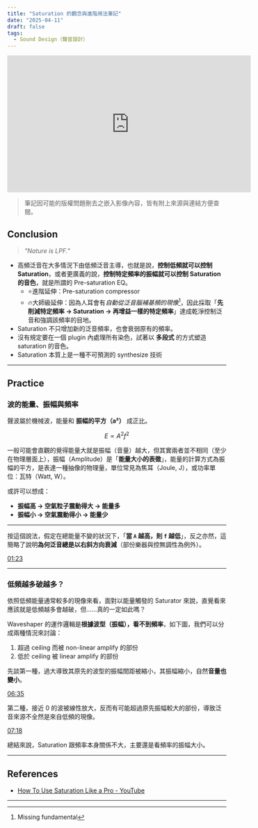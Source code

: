 ```yaml
---
title: "Saturation 的觀念與進階用法筆記"
date: "2025-04-11"
draft: false
tags:
  - Sound Design（聲音設計）
---
```


<iframe
  width="560"
  height="315"
  src="https://www.youtube.com/embed/qQPYMfcPzY0?si=OTE9KJMemy2v1hN4"
  title="YouTube video player"
  frameborder="0"
  allow="accelerometer; autoplay; clipboard-write; encrypted-media; gyroscope; picture-in-picture; web-share"
  referrerpolicy="strict-origin-when-cross-origin"
  allowfullscreen
></iframe>

> 筆記因可能的版權問題刪去之嵌入影像內容，皆有附上來源與連結方便查閱。

## Conclusion

> _"Nature is LPF."_

- 高頻泛音在大多情況下由低頻泛音主導，也就是說，**控制低頻就可以控制 Saturation**，或者更廣義的說，**控制特定頻率的振幅就可以控制 Saturation 的音色**，就是所謂的 Pre-saturation EQ。
  - ⭐進階延伸：Pre-saturation compressor
  - 🔥大師級延伸：因為人耳會有*自動從泛音腦補基頻的現像*[^1]，因此採取「**先削減特定頻率 → Saturation → 再增益一樣的特定頻率**」達成乾淨控制泛音和強調該頻率的目地。
- Saturation 不只增加新的泛音頻率，也會衰弱原有的頻率。
- 沒有規定要在一個 plugin 內處理所有染色，試著以 **多段式** 的方式塑造 saturation 的音色。
- Saturation 本質上是一種不可預測的 synthesize 技術

---

## Practice

### 波的能量、振幅與頻率

聲波屬於機械波，能量和 **振幅的平方（a²）** 成正比。

$$
E \propto A^2 f^2
$$

一般可能會直觀的覺得能量大就是振幅（音量）越大，但其實兩者並不相同（至少在物理層面上），振幅（Amplitude）是「**能量大小的表徵**」，能量的計算方式為振幅的平方，是表達一種抽像的物理量，單位常見為焦耳（Joule, J），或功率單位：瓦特（Watt, W）。

或許可以想成：

- **振幅高 → 空氣粒子震動得大 → 能量多**
- **振幅小 → 空氣震動得小 → 能量少**

---

按這個說法，假定在總能量不變的狀況下，「**當 `A` 越高，則 `f` 越低**」，反之亦然，這簡略了說明**為何泛音總是以右斜方向衰減**（部份樂器與控無調性為例外）。

[01:23](https://youtu.be/qQPYMfcPzY0?t=83)

---

### 低頻越多破越多？

依照低頻能量通常較多的現像來看，面對以能量觸發的 Saturator 來說，直覺看來應該就是低頻越多會越破，但……真的一定如此嗎？

Waveshaper 的運作邏輯是**根據波型（振幅），看不到頻率**，如下圖，我們可以分成兩種情況來討論：

1. 超過 ceiling 而被 non-linear amplify 的部份
2. 低於 ceiling 被 linear amplify 的部份

先談第一種，過大導致其原先的波型的振幅間距被縮小，其振幅縮小，自然**音量也變小**。

[06:35](https://youtu.be/qQPYMfcPzY0?t=395)

第二種，接近 0 的波被線性放大，反而有可能超過原先振幅較大的部份，導致泛音來源不全然是來自低頻的現像。

[07:18](https://youtu.be/qQPYMfcPzY0?t=438)

總結來說，Saturation 跟頻率本身關係不大，主要還是看頻率的振幅大小。

---

## References

- [How To Use Saturation Like a Pro - YouTube](https://www.youtube.com/watch?v=qQPYMfcPzY0)

---

[^1]: Missing fundamental
